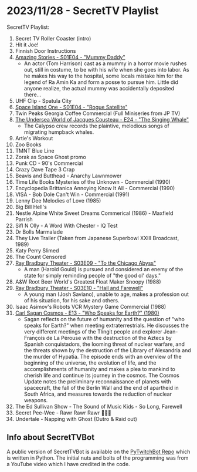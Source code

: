 # 2023/11/28 - SecretTV Playlist

SecretTV Playlist:
1. Secret TV Roller Coaster (intro)
2. Hit it Joe!
3. Finnish Door Instructions
4. [Amazing Stories - S01E04 - "Mummy Daddy"](https://en.wikipedia.org/wiki/Amazing_Stories_(1985_TV_series)#Season_1_(1985%E2%80%9386))
   - An actor (Tom Harrison) cast as a mummy in a horror movie rushes out, still in costume, to be with his wife when she goes into labor. As he makes his way to the hospital, some locals mistake him for the legend of Ra Amin Ka and form a posse to pursue him. Little did anyone realize, the actual mummy was accidentally deposited there... 
5. UHF Clip - Spatula City
6. [Space Island One - S01E04 - "Rogue Satellite"](https://en.wikipedia.org/wiki/Space_Island_One)
7. Twin Peaks Georgia Coffee Commercial (Full Miniseries from JP TV)
8. [The Undersea World of Jacques Cousteau - E24 - "The Singing Whale"](https://en.wikipedia.org/wiki/The_Undersea_World_of_Jacques_Cousteau)
   -  The Calypso crew records the plaintive, melodious songs of migrating humpback whales.
9. Artie's Workout
10. Zoo Books
11. TMNT Blue Line
12. Zorak as Space Ghost promo
13. Punk CD - 90's Commercial
14. Crazy Dave Tape 3 Crap
15. Beavis and Butthead - Anarchy Lawnmower
16. Time Life Books Mysteries of the Unknown - Commercial (1990)
17. Encyclopedia Brittanica Annoying Know It All - Commercial (1990)
18. VISA - Bob Dole Can't Win - Commercial (1991)
19. Lenny Dee Melodies of Love (1985)
20. Big Bill Hell's
21. Nestle Alpine White Sweet Dreams Commerical (1986) - Maxfield Parrish
22. Sifl N Olly - A Word With Chester - IQ Test
23. Dr Bolls Marmalade
24. They Live Trailer (Taken from Japanese Superbowl XXIII Broadcast, 1989)
25. Katy Perry Slimed
26. The Count Censored
27. [Ray Bradbury Theater - S03E09 - "To the Chicago Abyss"](https://en.wikipedia.org/wiki/List_of_Ray_Bradbury_Theater_episodes#Season_3_(1989))
    -  A man (Harold Gould) is pursued and considered an enemy of the state for simply reminding people of "the good ol' days."
28. A&W Root Beer World's Greatest Float Maker Snoopy (1988)
29. [Ray Bradbury Theater - S03E10 - "Hail and Farewell"](https://en.wikipedia.org/wiki/List_of_Ray_Bradbury_Theater_episodes#Season_3_(1989))
    -  A young man (Josh Saviano), unable to age, makes a profession out of his situation, for his sake and others.
30. Isaac Asimov's Robots VCR Mystery Game Commercial (1988)
31. [Carl Sagan Cosmos - E13 - "Who Speaks for Earth?" (1980)](https://en.wikipedia.org/wiki/Cosmos:_A_Personal_Voyage)
    -    Sagan reflects on the future of humanity and the question of "who speaks for Earth?" when meeting extraterrestrials. He discusses the very different meetings of the Tlingit people and explorer Jean-François de La Pérouse with the destruction of the Aztecs by Spanish conquistadors, the looming threat of nuclear warfare, and the threats shown by the destruction of the Library of Alexandria and the murder of Hypatia. The episode ends with an overview of the beginning of the universe, the evolution of life, and the accomplishments of humanity and makes a plea to mankind to cherish life and continue its journey in the cosmos. The Cosmos Update notes the preliminary reconnaissance of planets with spacecraft, the fall of the Berlin Wall and the end of apartheid in South Africa, and measures towards the reduction of nuclear weapons.
32. The Ed Sullivan Show - The Sound of Music Kids - So Long, Farewell
33. Secret Pee-Wee - Rawr Rawr Rawr 🐊🐊🐊
34. Undertale - Napping with Ghost (Outro & Raid out)


## Info about SecretTVBot

A public version of SecretTVBot is available on the [PyTwitchBot Repo](https://github.com/awbored/PyTwitchBot) which is written in Python.  The initial nuts and bolts of the programming was from a YouTube video which I have credited in the code.

